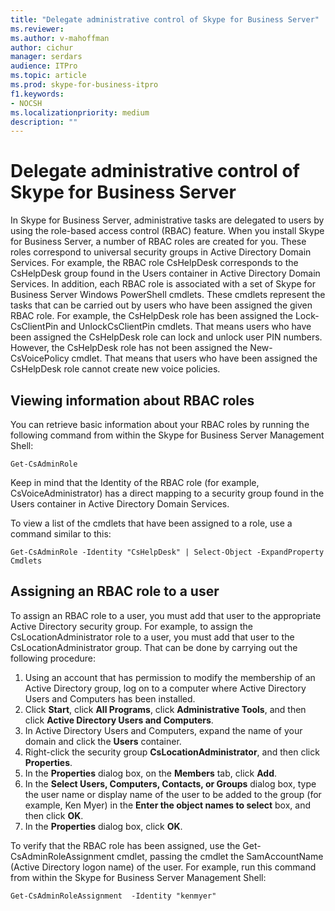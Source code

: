 ```yaml
---
title: "Delegate administrative control of Skype for Business Server"
ms.reviewer: 
ms.author: v-mahoffman
author: cichur
manager: serdars
audience: ITPro
ms.topic: article
ms.prod: skype-for-business-itpro
f1.keywords:
- NOCSH
ms.localizationpriority: medium
description: ""
---
```


# Delegate administrative control of Skype for Business Server 

In Skype for Business Server, administrative tasks are delegated to users by using the role-based access control (RBAC) feature. When you install Skype for Business Server, a number of RBAC roles are created for you. These roles correspond to universal security groups in Active Directory Domain Services. For example, the RBAC role CsHelpDesk corresponds to the CsHelpDesk group found in the Users container in Active Directory Domain Services. In addition, each RBAC role is associated with a set of Skype for Business Server  Windows PowerShell cmdlets. These cmdlets represent the tasks that can be carried out by users who have been assigned the given RBAC role. For example, the CsHelpDesk role has been assigned the Lock-CsClientPin and UnlockCsClientPin cmdlets. That means users who have been assigned the CsHelpDesk role can lock and unlock user PIN numbers. However, the CsHelpDesk role has not been assigned the New-CsVoicePolicy cmdlet. That means that users who have been assigned the CsHelpDesk role cannot create new voice policies.

## Viewing information about RBAC roles

You can retrieve basic information about your RBAC roles by running the following command from within the Skype for Business Server Management Shell:

`Get-CsAdminRole`

Keep in mind that the Identity of the RBAC role (for example, CsVoiceAdministrator) has a direct mapping to a security group found in the Users container in Active Directory Domain Services.

To view a list of the cmdlets that have been assigned to a role, use a command similar to this:

`Get-CsAdminRole -Identity "CsHelpDesk" | Select-Object -ExpandProperty Cmdlets`

## Assigning an RBAC role to a user

To assign an RBAC role to a user, you must add that user to the appropriate Active Directory security group. For example, to assign the CsLocationAdministrator role to a user, you must add that user to the CsLocationAdministrator group. That can be done by carrying out the following procedure:

1. Using an account that has permission to modify the membership of an Active Directory group, log on to a computer where Active Directory Users and Computers has been installed.
2. Click **Start**, click **All Programs**, click **Administrative Tools**, and then click **Active Directory Users and Computers**.
3. In Active Directory Users and Computers, expand the name of your domain and click the **Users** container.
4. Right-click the security group **CsLocationAdministrator**, and then click **Properties**.
5. In the **Properties** dialog box, on the **Members** tab, click **Add**.
6. In the **Select Users, Computers, Contacts, or Groups** dialog box, type the user name or display name of the user to be added to the group (for example, Ken Myer) in the **Enter the object names to select** box, and then click **OK**.
7. In the **Properties** dialog box, click **OK**.

To verify that the RBAC role has been assigned, use the Get-CsAdminRoleAssignment cmdlet, passing the cmdlet the SamAccountName (Active Directory logon name) of the user. For example, run this command from within the Skype for Business Server Management Shell:

`Get-CsAdminRoleAssignment  -Identity "kenmyer"`
